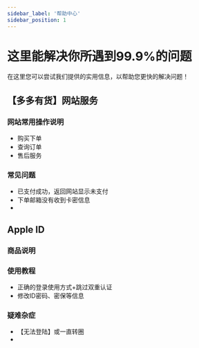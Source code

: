```yaml
---
sidebar_label: '帮助中心'
sidebar_position: 1
---
```


# 这里能解决你所遇到99.9%的问题

在这里您可以尝试我们提供的实用信息，以帮助您更快的解决问题！



## 【多多有货】网站服务

### 网站常用操作说明
 - 购买下单
 - 查询订单
 - 售后服务

### 常见问题

 - 已支付成功，返回网站显示未支付
 - 下单邮箱没有收到卡密信息
 - 


## Apple ID
### 商品说明
### 使用教程
 - 正确的登录使用方式+跳过双重认证
 - 修改ID密码、密保等信息
### 疑难杂症
 - 【无法登陆】或一直转圈
 - 

<!--stackedit_data:
eyJoaXN0b3J5IjpbLTExOTY5MjI4MzEsLTgyMTY4ODg1LC0zMT
QwMjA3NTUsLTI5ODc2MTU0Myw0ODc0MDc4MzUsMTM2NzQ5ODYz
MF19
-->